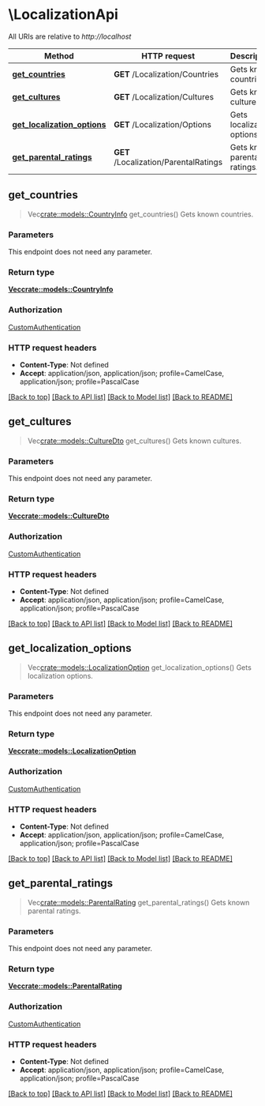# \LocalizationApi

All URIs are relative to *http://localhost*

Method | HTTP request | Description
------------- | ------------- | -------------
[**get_countries**](LocalizationApi.md#get_countries) | **GET** /Localization/Countries | Gets known countries.
[**get_cultures**](LocalizationApi.md#get_cultures) | **GET** /Localization/Cultures | Gets known cultures.
[**get_localization_options**](LocalizationApi.md#get_localization_options) | **GET** /Localization/Options | Gets localization options.
[**get_parental_ratings**](LocalizationApi.md#get_parental_ratings) | **GET** /Localization/ParentalRatings | Gets known parental ratings.



## get_countries

> Vec<crate::models::CountryInfo> get_countries()
Gets known countries.

### Parameters

This endpoint does not need any parameter.

### Return type

[**Vec<crate::models::CountryInfo>**](CountryInfo.md)

### Authorization

[CustomAuthentication](../README.md#CustomAuthentication)

### HTTP request headers

- **Content-Type**: Not defined
- **Accept**: application/json, application/json; profile=CamelCase, application/json; profile=PascalCase

[[Back to top]](#) [[Back to API list]](../README.md#documentation-for-api-endpoints) [[Back to Model list]](../README.md#documentation-for-models) [[Back to README]](../README.md)


## get_cultures

> Vec<crate::models::CultureDto> get_cultures()
Gets known cultures.

### Parameters

This endpoint does not need any parameter.

### Return type

[**Vec<crate::models::CultureDto>**](CultureDto.md)

### Authorization

[CustomAuthentication](../README.md#CustomAuthentication)

### HTTP request headers

- **Content-Type**: Not defined
- **Accept**: application/json, application/json; profile=CamelCase, application/json; profile=PascalCase

[[Back to top]](#) [[Back to API list]](../README.md#documentation-for-api-endpoints) [[Back to Model list]](../README.md#documentation-for-models) [[Back to README]](../README.md)


## get_localization_options

> Vec<crate::models::LocalizationOption> get_localization_options()
Gets localization options.

### Parameters

This endpoint does not need any parameter.

### Return type

[**Vec<crate::models::LocalizationOption>**](LocalizationOption.md)

### Authorization

[CustomAuthentication](../README.md#CustomAuthentication)

### HTTP request headers

- **Content-Type**: Not defined
- **Accept**: application/json, application/json; profile=CamelCase, application/json; profile=PascalCase

[[Back to top]](#) [[Back to API list]](../README.md#documentation-for-api-endpoints) [[Back to Model list]](../README.md#documentation-for-models) [[Back to README]](../README.md)


## get_parental_ratings

> Vec<crate::models::ParentalRating> get_parental_ratings()
Gets known parental ratings.

### Parameters

This endpoint does not need any parameter.

### Return type

[**Vec<crate::models::ParentalRating>**](ParentalRating.md)

### Authorization

[CustomAuthentication](../README.md#CustomAuthentication)

### HTTP request headers

- **Content-Type**: Not defined
- **Accept**: application/json, application/json; profile=CamelCase, application/json; profile=PascalCase

[[Back to top]](#) [[Back to API list]](../README.md#documentation-for-api-endpoints) [[Back to Model list]](../README.md#documentation-for-models) [[Back to README]](../README.md)


